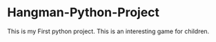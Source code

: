 # Hangman-Python-Project
This is my First python project.
This is an interesting game for children.
